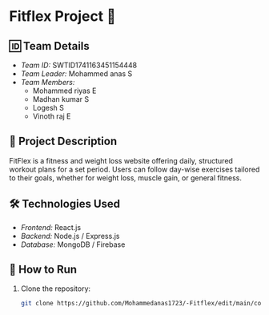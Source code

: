# Fitflex Project 🚀

## 🆔 Team Details  
- *Team ID:* SWTID1741163451154448
- *Team Leader:* Mohammed anas S
- *Team Members:*  
  - Mohammed riyas E
  - Madhan kumar S
  - Logesh S
  - Vinoth raj E

## 📌 Project Description  
 FitFlex is a fitness and weight loss website offering daily, structured workout plans for a set period. Users can
follow day-wise exercises tailored to their goals, whether for weight loss, muscle gain, or general fitness.

## 🛠 Technologies Used  
- *Frontend:* React.js  
- *Backend:* Node.js / Express.js  
- *Database:* MongoDB / Firebase  


## 🚀 How to Run  
1. Clone the repository:  
   ```bash
   git clone https://github.com/Mohammedanas1723/-Fitflex/edit/main/code-20250312T060545Z-001/code/README.md
